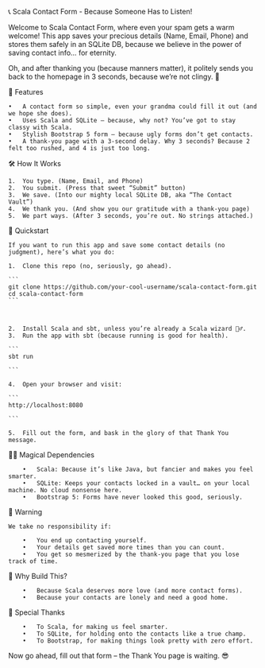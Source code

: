 📞 Scala Contact Form - Because Someone Has to Listen!

Welcome to Scala Contact Form, where even your spam gets a warm welcome! This app saves your precious details (Name, Email, Phone) and stores them safely in an SQLite DB, because we believe in the power of saving contact info… for eternity.

Oh, and after thanking you (because manners matter), it politely sends you back to the homepage in 3 seconds, because we’re not clingy. 🚀

🎨 Features

	•	A contact form so simple, even your grandma could fill it out (and we hope she does).
	•	Uses Scala and SQLite – because, why not? You’ve got to stay classy with Scala.
	•	Stylish Bootstrap 5 form – because ugly forms don’t get contacts.
	•	A thank-you page with a 3-second delay. Why 3 seconds? Because 2 felt too rushed, and 4 is just too long.

🛠️ How It Works

	1.	You type. (Name, Email, and Phone)
	2.	You submit. (Press that sweet “Submit” button)
	3.	We save. (Into our mighty local SQLite DB, aka “The Contact Vault”)
	4.	We thank you. (And show you our gratitude with a thank-you page)
	5.	We part ways. (After 3 seconds, you’re out. No strings attached.)

🚀 Quickstart

	If you want to run this app and save some contact details (no judgment), here’s what you do:

	1.	Clone this repo (no, seriously, go ahead).

	```
	git clone https://github.com/your-cool-username/scala-contact-form.git
    cd scala-contact-form
    ```



    2.	Install Scala and sbt, unless you’re already a Scala wizard 🧙‍♂️.
	3.	Run the app with sbt (because running is good for health).

    ```
    sbt run

    ```

    4.	Open your browser and visit:

    ```
    http://localhost:8080

    ```

    5.	Fill out the form, and bask in the glory of that Thank You message.

🧙‍♂️ Magical Dependencies

		•	Scala: Because it’s like Java, but fancier and makes you feel smarter.
		•	SQLite: Keeps your contacts locked in a vault… on your local machine. No cloud nonsense here.
		•	Bootstrap 5: Forms have never looked this good, seriously.


🚨 Warning

	We take no responsibility if:

		•	You end up contacting yourself.
		•	Your details get saved more times than you can count.
		•	You get so mesmerized by the thank-you page that you lose track of time.

🤔 Why Build This?

		•	Because Scala deserves more love (and more contact forms).
		•	Because your contacts are lonely and need a good home.

🦄 Special Thanks

		•	To Scala, for making us feel smarter.
		•	To SQLite, for holding onto the contacts like a true champ.
		•	To Bootstrap, for making things look pretty with zero effort.

Now go ahead, fill out that form – the Thank You page is waiting. 😎











